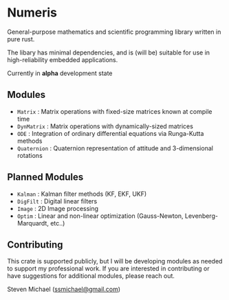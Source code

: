 # Numeris

General-purpose mathematics and scientific programming library written in pure rust.

The libary has minimal dependencies, and is (will be) suitable for use in high-reliability embedded applications.

Currently in **alpha** development state

## Modules

- `Matrix` : Matrix operations with fixed-size matrices known at compile time
- `DynMatrix` : Matrix operations with dynamically-sized matrices 
- `ODE` : Integration of ordinary differential equations via Runga-Kutta methods
- `Quaternion` : Quaternion representation of attitude and 3-dimensional rotations

## Planned Modules
- `Kalman` : Kalman filter methods (KF, EKF, UKF)
- `DigFilt` : Digital linear filters
- `Image` : 2D Image processing
- `Optim` : Linear and non-linear optimization (Gauss-Newton, Levenberg-Marquardt, etc..)

## Contributing

This crate is supported publicly, but I will be developing modules as needed to support my professional work. If you are interested in contributing or have suggestions for additional modules, please reach out.

Steven Michael (ssmichael@gmail.com)